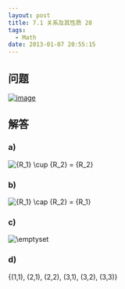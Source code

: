 ```yaml
---
layout: post
title: 7.1 关系及其性质 28
tags:
  - Math
date: 2013-01-07 20:55:15
---
```


## 问题

[![image](http://freewind.me/wp-content/uploads/2013/01/image_thumb134.png "image")](http://freewind.me/wp-content/uploads/2013/01/image133.png)

## 解答

### a)

![{R_1} \cup {R_2} = {R_2}](http://chart.apis.google.com/chart?cht=tx&chs=1x0&chf=bg,s,FFFFFF00&chco=000000&chl=%7BR_1%7D%20%5Ccup%20%7BR_2%7D%20%3D%20%7BR_2%7D)

### b)

![{R_1} \cap {R_2} = {R_1}](http://chart.apis.google.com/chart?cht=tx&chs=1x0&chf=bg,s,FFFFFF00&chco=000000&chl=%7BR_1%7D%20%5Ccap%20%7BR_2%7D%20%3D%20%7BR_1%7D)

### c)

![\emptyset ](http://chart.apis.google.com/chart?cht=tx&chs=1x0&chf=bg,s,FFFFFF00&chco=000000&chl=%5Cemptyset%20)

### d)

{(1,1), (2,1), (2,2), (3,1), (3,2), (3,3)}